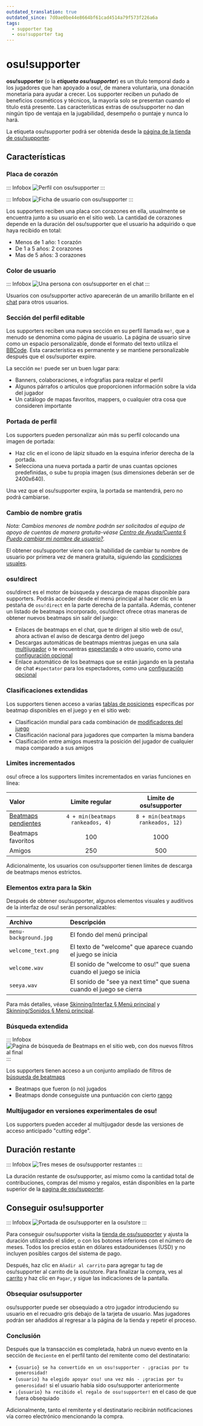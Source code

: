 ```yaml
---
outdated_translation: true
outdated_since: 7d0ae0be44e8664bf61cad4514a79f573f226a6a
tags:
  - supporter tag
  - osu!supporter tag
---
```


# osu!supporter

**osu!supporter** (o la ***etiqueta osu!supporter***) es un título temporal dado a los jugadores que han apoyado a osu!, de manera voluntaria, una donación monetaria para ayudar a crecer. Los supporter reciben un puñado de beneficios cosméticos y técnicos, la mayoría solo se presentan cuando el titulo está presente. Las características extras de osu!supporter no dan ningún tipo de ventaja en la jugabilidad, desempeño o puntaje y nunca lo hará.

La etiqueta osu!supporter podrá ser obtenida desde la [página de la tienda de osu!supporter](https://osu.ppy.sh/store/products/supporter-tag).

## Características

### Placa de corazón

::: Infobox
![](img/userpage.png?1 "Perfil con osu!supporter")
:::

::: Infobox
![](img/usercard.png?2 "Ficha de usuario con osu!supporter")
:::

Los supporters reciben una placa con corazones en ella, usualmente se encuentra junto a su usuario en el sitio web. La cantidad de corazones depende en la duración del osu!supporter que el usuario ha adquirido o que haya recibido en total<!-- fuente: https://github.com/ppy/osu-web/blob/ac227d6abbd48630ebbf428c4e3372f388004ee5/app/Models/User.php#L1733-L1750 -->:

- Menos de 1 año: 1 corazón
- De 1 a 5 años: 2 corazones
- Mas de 5 años: 3 corazones

### Color de usuario

::: Infobox
![](img/chat.png "Una persona con osu!supporter en el chat")
:::

Usuarios con osu!supporter activo aparecerán de un amarillo brillante en el [chat](/wiki/Client/Interface/Chat_console) para otros usuarios.

### Sección del perfil editable

Los supporters reciben una nueva sección en su perfil llamada `me!`, que a menudo se denomina como página de usuario. La página de usuario sirve como un espacio personalizable, donde el formato del texto utiliza el [BBCode](/wiki/BBCode). Esta característica es permanente y se mantiene personalizable después que el osu!suporter expire.

La sección `me!` puede ser un buen lugar para:

- Banners, colaboraciones, e infografías para realzar el perfil
- Algunos párrafos o artículos que proporcionen información sobre la vida del jugador
- Un catálogo de mapas favoritos, mappers, o cualquier otra cosa que consideren importante

### Portada de perfil

Los supporters pueden personalizar aún más su perfil colocando una imagen de portada:

- Haz clic en el icono de lápiz situado en la esquina inferior derecha de la portada.
- Selecciona una nueva portada a partir de unas cuantas opciones predefinidas, o sube tu propia imagen (sus dimensiones deberán ser de 2400x640).

Una vez que el osu!supporter expira, la portada se mantendrá, pero no podrá cambiarse. 

### Cambio de nombre gratis

*Nota: Cambios menores de nombre podrán ser solicitados al equipo de apoyo de cuentas de manera gratuita-véase [Centro de Ayuda/Cuenta § Puedo cambiar mi nombre de usuario?](/wiki/Help_centre/Account#name-changes).*

El obtener osu!supporter viene con la habilidad de cambiar tu nombre de usuario por primera vez de manera gratuita, siguiendo las [condiciones usuales](/wiki/Help_centre/Account#name-changes).

### osu!direct

osu!direct es el motor de búsqueda y descarga de mapas disponible para supporters.  Podrás acceder desde el menú principal al hacer clic en la pestaña de `osu!direct` en la parte derecha de la pantalla. Además, contener un listado de beatmaps incorporado, osu!direct ofrece otras maneras de obtener nuevos beatmaps sin salir del juego:

- Enlaces de beatmaps en el chat, que te dirigen al sitio web de osu!, ahora activan el aviso de descarga dentro del juego
- Descargas automáticas de beatmaps mientras juegas en una sala [multijugador](/wiki/Client/Interface/Multiplayer) o te encuentras [espectando](/wiki/Gameplay/Spectating) a otro usuario, como una [configuración opcional](/wiki/Client/Options#online)
- Enlace automático de los beatmaps que se están jugando en la pestaña de chat `#spectator` para los espectadores, como una [configuración opcional](/wiki/Client/Options#online)

### Clasificaciones extendidas

Los supporters tienen acceso a varias [tablas de posiciones](/wiki/Beatmap#leaderboards) especificas por beatmap disponibles en el juego y en el sitio web:

- Clasificación mundial para cada combinación de [modificadores del juego](/wiki/Gameplay/Game_modifier)
- Clasificación nacional para jugadores que comparten la misma bandera
- Clasificación entre amigos muestra la posición del jugador de cualquier mapa comparado a sus amigos

### Limites incrementados

osu! ofrece a los supporters límites incrementados en varias funciones en línea:

| Valor | Limite regular | Limite de osu!supporter |
| :-- | :-: | :-: |
| [Beatmaps pendientes](/wiki/Beatmap/Category#work-in-progress-and-pending) | `4 + min(beatmaps rankeados, 4)` | `8 + min(beatmaps rankeados, 12)` |
| Beatmaps favoritos | 100 | 1000 |
| Amigos | 250 | 500 |

Adicionalmente, los usuarios con osu!supporter tienen límites de descarga de beatmaps menos estrictos.

### Elementos extra para la Skin

Después de obtener osu!supporter, algunos elementos visuales y auditivos de la interfaz de osu! serán personalizables:

| Archivo | Descripción |
| :-- | :-- |
| `menu-background.jpg` | El fondo del menú principal |
| `welcome_text.png` | El texto de  "welcome" que aparece cuando el juego se inicia |
| `welcome.wav` | El sonido de "welcome to osu!" que suena cuando el juego se inicia |
| `seeya.wav` | El sonido de  "see ya next time" que suena cuando el juego se cierra |

Para más detalles, véase [Skinning/Interfaz § Menú principal](/wiki/Skinning/Interface#main-menu) y [Skinning/Sonidos § Menú principal](/wiki/Skinning/Sounds#main-menu).

### Búsqueda extendida

::: Infobox
![](img/beatmap-search.png "Pagina de búsqueda de Beatmaps en el sitio web, con dos nuevos filtros al final")
:::

Los supporters tienen acceso a un conjunto ampliado de filtros de [búsqueda de beatmaps](https://osu.ppy.sh/beatmapsets)

- Beatmaps que fueron (o no) jugados
- Beatmaps donde conseguiste una puntuación con cierto [rango](/wiki/Gameplay/Grade)

### Multijugador en versiones experimentales de osu!

Los supporters pueden acceder al multijugador desde las versiones de acceso anticipado "cutting edge".

## Duración restante

::: Infobox
![](img/status.jpg?1 "Tres meses de osu!supporter restantes")
:::

La duración restante de osu!supporter, así mismo como la cantidad total de contribuciones, compras del mismo y regalos, están disponibles en la parte superior de la  [pagina de osu!supporter](https://osu.ppy.sh/home/support).

## Conseguir osu!supporter

::: Infobox
![](img/store-product.jpg?2 "Portada de osu!supporter en la osu!store")
:::

Para conseguir osu!supporter visita la [tienda de osu!supporter](https://osu.ppy.sh/store/products/supporter-tag) y ajusta la duración utilizando el slider, o con los botones inferiores con el número de meses. Todos los precios están en dólares estadounidenses (USD) y no incluyen posibles cargos del sistema de pago.

Después, haz clic en `Añadir al carrito` para agregar tu tag de osu!supporter al carrito de la osu!store. Para finalizar la compra, ves al [carrito](https://osu.ppy.sh/store/cart) y haz clic en `Pagar`, y sigue las indicaciones de la pantalla.

### Obsequiar osu!supporter

osu!supporter puede ser obsequiado a otro jugador introduciendo su usuario en el recuadro gris debajo de la tarjeta de usuario. Mas jugadores podrán ser añadidos al regresar a la página de la tienda y repetir el proceso.

### Conclusión

Después que la transacción es completada, habrá un nuevo evento en la sección de `Reciente` en el perfil tanto del remitente como del destinatario:

- `{usuario} se ha convertido en un osu!supporter - ¡gracias por tu generosidad!`
- `{usuario} ha elegido apoyar osu! una vez más - ¡gracias por tu generosidad!` si el usuario había sido osu!supporter anteriormente
- `¡{usuario} ha recibido el regalo de osu!supporter!` en el caso de que fuera obsequiado

Adicionalmente, tanto el remitente y el destinatario recibirán notificaciones vía correo electrónico mencionando la compra.
